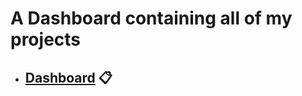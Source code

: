 # A Dashboard containing all of my projects

- ## [Dashboard](https://rooneyish.github.io/odin-dashboard/) 📋
